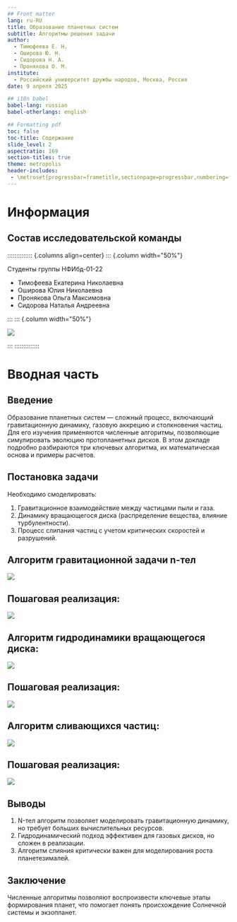 ```yaml
---
## Front matter
lang: ru-RU
title: Образование планетных систем
subtitle: Алгоритмы решения задачи
author:
  - Тимофеева Е. Н.
  - Оширова Ю. Н.
  - Сидорова Н. А.
  - Пронякова О. М.
institute:
  - Российский университет дружбы народов, Москва, Россия
date: 9 апреля 2025

## i18n babel
babel-lang: russian
babel-otherlangs: english

## Formatting pdf
toc: false
toc-title: Содержание
slide_level: 2
aspectratio: 169
section-titles: true
theme: metropolis
header-includes:
 - \metroset{progressbar=frametitle,sectionpage=progressbar,numbering=fraction}
---
```


# Информация

## Состав исследовательской команды

:::::::::::::: {.columns align=center}
::: {.column width="50%"}

Студенты группы НФИбд-01-22

- Тимофеева Екатерина Николаевна
- Оширова Юлия Николаевна
- Пронякова Ольга Максимовна
- Сидорова Наталья Андреевна

:::
::: {.column width="50%"}

![](./image/1.jpg)

:::
::::::::::::::

# Вводная часть

## Введение

Образование планетных систем — сложный процесс, включающий гравитационную динамику, газовую аккрецию и столкновения частиц. Для его изучения применяются численные алгоритмы, позволяющие симулировать эволюцию протопланетных дисков. В этом докладе подробно разбираются три ключевых алгоритма, их математическая основа и примеры расчетов.  

## Постановка задачи

Необходимо смоделировать:  
1. Гравитационное взаимодействие между частицами пыли и газа.  
2. Динамику вращающегося диска (распределение вещества, влияние турбулентности).  
3. Процесс слипания частиц с учетом критических скоростей и разрушений.  

## Алгоритм гравитационной задачи n-тел
![](./image/2.jpg)

## Пошаговая реализация:

![](./image/3.jpg)

## Алгоритм гидродинамики вращающегося диска:

![](./image/4.jpg)

## Пошаговая реализация:

![](./image/5.jpg)

## Алгоритм сливающихся частиц:

![](./image/6.jpg)

## Пошаговая реализация:

![](./image/7.jpg)

## Выводы

1. N-тел алгоритм позволяет моделировать гравитационную динамику, но требует больших вычислительных ресурсов.  
2. Гидродинамический подход эффективен для газовых дисков, но сложен в реализации.  
3. Алгоритм слияния критически важен для моделирования роста планетезималей.  


## Заключение

Численные алгоритмы позволяют воспроизвести ключевые этапы формирования планет, что помогает понять происхождение Солнечной системы и экзопланет.




